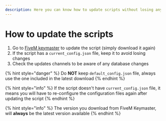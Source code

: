 ```yaml
---
description: Here you can know how to update scripts without losing any changes
---
```


# How to update the scripts

1. Go to [FiveM keymaster](https://keymaster.fivem.net/asset-grants) to update the script (simply download it again)
2. If the script has a `current_config.json` file, keep it to avoid losing changes
3. Check the updates channels to be aware of any database changes

{% hint style="danger" %}
Do **NOT** keep `default_config.json` file, always use the one included in the latest download
{% endhint %}

{% hint style="info" %}
If the script doesn't have `current_config.json` file, it means you will have to re-configure the configuration files again after updating the script
{% endhint %}

{% hint style="info" %}
The version you download from FiveM Keymaster, will **always** be the latest version available
{% endhint %}
